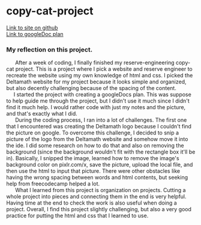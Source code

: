 # copy-cat-project

[Link to site on github](https://github.com/jianfengl0797/copy-cat-project) <br>
[Link to googleDoc plan](https://docs.google.com/document/d/1jBpsTUQsQMg9LEOIDOIFmgRFs-3YAVUSuszZN1M0UTc/edit)

### My reflection on this project.
<p>&nbsp;&nbsp;&nbsp;&nbsp;&nbsp; After a week of coding, I finally finished my reserve-engineering copy-cat project. This is a project where I pick a website and reserve engineer to recreate the website using my own knowledge of html and css. I picked the Deltamath website for my project because it looks simple and organized, but also decently challenging because of the spacing of the content. <br>&nbsp;&nbsp;&nbsp;&nbsp;&nbsp;I started the project with creating a googleDocs plan. This was suppose to help guide me through the project, but I didn't use it much since I didn't find it much help. I would rather code with just my notes and the picture, and that's exactly what I did. <br> &nbsp;&nbsp;&nbsp;&nbsp;&nbsp; During the coding process, I ran into a lot of challenges. The first one that I encountered was creating the Deltamath logo because I couldn't find the picture on google. To overcome this challenge, I decided to snip a picture of the logo from the Deltamath website and somehow move it into the ide. I did some research on how to do that and also on removing the background (since the background wouldn't fit with the rectangle box it'll be in). Basically, I snipped the image, learned how to remove the image's background color on pixlr.com/x, save the picture, upload the local file, and then use the html to input that picture. There were other obstacles like having the wrong spacing between words and html contents, but seeking help from freecodecamp helped a lot. <br>&nbsp;&nbsp;&nbsp;&nbsp;&nbsp; What I learned from this project is organization on projects. Cutting a whole project into pieces and connecting them in the end is very helpful. Having time at the end to check the work is also useful when doing a project. Overall, I find this project slightly challenging, but also a very good practice for putting the html and css that I learned to use. </p>